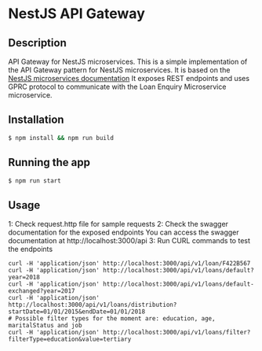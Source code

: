 # NestJS API Gateway

## Description
API Gateway for NestJS microservices. This is a simple implementation of the API Gateway pattern for NestJS microservices. It is based on the [NestJS microservices documentation](https://docs.nestjs.com/microservices/basics)
It exposes REST endpoints and uses GPRC protocol to communicate with the Loan Enquiry Microservice microservice.

## Installation

```bash
$ npm install && npm run build
```

## Running the app

```bash
$ npm run start
```

## Usage
1: Check request.http file for sample requests
2: Check the swagger documentation for the exposed endpoints
You can access the swagger documentation at http://localhost:3000/api
3: Run CURL commands to test the endpoints
```shell
curl -H 'application/json' http://localhost:3000/api/v1/loan/F422B567
curl -H 'application/json' http://localhost:3000/api/v1/loans/default?year=2018
curl -H 'application/json' http://localhost:3000/api/v1/loans/default-exchanged?year=2017
curl -H 'application/json' http://localhost:3000/api/v1/loans/distribution?startDate=01/01/2015&endDate=01/01/2018
# Possible filter types for the moment are: education, age, maritalStatus and job
curl -H 'application/json' http://localhost:3000/api/v1/loans/filter?filterType=education&value=tertiary
```
